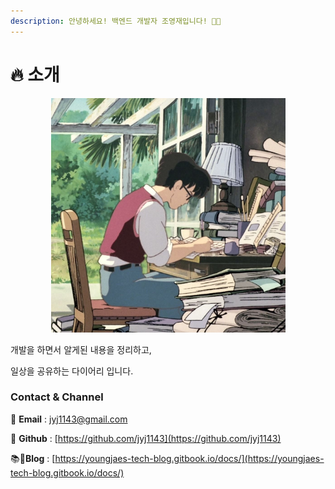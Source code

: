 ```yaml
---
description: 안녕하세요! 백엔드 개발자 조영재입니다! 👋🏻
---
```


# 🔥 소개

<div align="center" data-full-width="false">

<figure><img src=".gitbook/assets/Studio Ghibli Icons.jpeg" alt="" width="375"><figcaption></figcaption></figure>

</div>

개발을 하면서 알게된 내용을 정리하고,

일상을 공유하는 다이어리 입니다.

### Contact & Channel

📧 **Email** : [jyj1143@gmail.com](mailto:jyj1143@gmail.com)&#x20;

💾 **Github** : [https://github.com/jyj1143](https://github.com/jyj1143)

📚**Blog** : [https://youngjaes-tech-blog.gitbook.io/docs/](https://youngjaes-tech-blog.gitbook.io/docs/)
